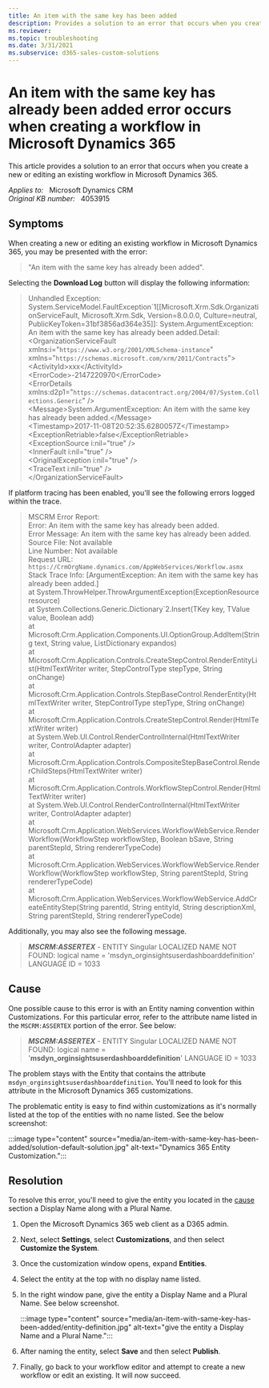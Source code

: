 ```yaml
---
title: An item with the same key has been added
description: Provides a solution to an error that occurs when you create a new or editing an existing workflow in Microsoft Dynamics 365.
ms.reviewer: 
ms.topic: troubleshooting
ms.date: 3/31/2021
ms.subservice: d365-sales-custom-solutions
---
```

# An item with the same key has already been added error occurs when creating a workflow in Microsoft Dynamics 365

This article provides a solution to an error that occurs when you create a new or editing an existing workflow in Microsoft Dynamics 365.

_Applies to:_ &nbsp; Microsoft Dynamics CRM  
_Original KB number:_ &nbsp; 4053915

## Symptoms

When creating a new or editing an existing workflow in Microsoft Dynamics 365, you may be presented with the error:

> "An item with the same key has already been added".

Selecting the **Download Log** button will display the following information:

> Unhandled Exception: System.ServiceModel.FaultException\`1[[Microsoft.Xrm.Sdk.OrganizationServiceFault, Microsoft.Xrm.Sdk, Version=8.0.0.0, Culture=neutral, PublicKeyToken=31bf3856ad364e35]]: System.ArgumentException: An item with the same key has already been added.Detail:  
\<OrganizationServiceFault xmlns:i="`https://www.w3.org/2001/XMLSchema-instance`" xmlns="`https://schemas.microsoft.com/xrm/2011/Contracts`">  
  \<ActivityId>xxx\</ActivityId>  
  \<ErrorCode>-2147220970\</ErrorCode>  
  \<ErrorDetails xmlns:d2p1="`https://schemas.datacontract.org/2004/07/System.Collections.Generic`" />  
  \<Message>System.ArgumentException: An item with the same key has already been added.\</Message>  
  \<Timestamp>2017-11-08T20:52:35.6280057Z\</Timestamp>  
  \<ExceptionRetriable>false\</ExceptionRetriable>  
  \<ExceptionSource i:nil="true" />  
  \<InnerFault i:nil="true" />  
  \<OriginalException i:nil="true" />  
  \<TraceText i:nil="true" />  
\</OrganizationServiceFault>

If platform tracing has been enabled, you'll see the following errors logged within the trace.

> MSCRM Error Report:  
Error: An item with the same key has already been added.  
Error Message: An item with the same key has already been added.  
Source File: Not available  
Line Number: Not available  
Request URL: `https://CrmOrgName.dynamics.com/AppWebServices/Workflow.asmx`  
Stack Trace Info: [ArgumentException: An item with the same key has already been added.]  
   at System.ThrowHelper.ThrowArgumentException(ExceptionResource resource)  
   at System.Collections.Generic.Dictionary`2.Insert(TKey key, TValue value, Boolean add)  
   at Microsoft.Crm.Application.Components.UI.OptionGroup.AddItem(String text, String value, ListDictionary expandos)  
   at Microsoft.Crm.Application.Controls.CreateStepControl.RenderEntityList(HtmlTextWriter writer, StepControlType stepType, String onChange)  
   at Microsoft.Crm.Application.Controls.StepBaseControl.RenderEntity(HtmlTextWriter writer, StepControlType stepType, String onChange)  
   at Microsoft.Crm.Application.Controls.CreateStepControl.Render(HtmlTextWriter writer)  
   at System.Web.UI.Control.RenderControlInternal(HtmlTextWriter writer, ControlAdapter adapter)  
   at Microsoft.Crm.Application.Controls.CompositeStepBaseControl.RenderChildSteps(HtmlTextWriter writer)  
   at Microsoft.Crm.Application.Controls.WorkflowStepControl.Render(HtmlTextWriter writer)  
   at System.Web.UI.Control.RenderControlInternal(HtmlTextWriter writer, ControlAdapter adapter)  
   at Microsoft.Crm.Application.WebServices.WorkflowWebService.RenderWorkflow(WorkflowStep workflowStep, Boolean bSave, String parentStepId, String rendererTypeCode)  
   at Microsoft.Crm.Application.WebServices.WorkflowWebService.RenderWorkflow(WorkflowStep workflowStep, String parentStepId, String rendererTypeCode)  
   at Microsoft.Crm.Application.WebServices.WorkflowWebService.AddCreateEntityStep(String parentId, String entityId, String descriptionXml, String parentStepId, String rendererTypeCode)  

Additionally, you may also see the following message.
> ***MSCRM:ASSERTEX*** - ENTITY Singular LOCALIZED NAME NOT FOUND: logical name = 'msdyn_orginsightsuserdashboarddefinition' LANGUAGE ID = 1033

## Cause

One possible cause to this error is with an Entity naming convention within Customizations. For this particular error, refer to the attribute name listed in the `MSCRM:ASSERTEX` portion of the error. See below:

> ***MSCRM:ASSERTEX*** - ENTITY Singular LOCALIZED NAME NOT FOUND: logical name = '**msdyn_orginsightsuserdashboarddefinition**' LANGUAGE ID = 1033

The problem stays with the Entity that contains the attribute `msdyn_orginsightsuserdashboarddefinition`. You'll need to look for this attribute in the Microsoft Dynamics 365 customizations.

The problematic entity is easy to find within customizations as it's normally listed at the top of the entities with no name listed. See the below screenshot:

:::image type="content" source="media/an-item-with-same-key-has-been-added/solution-default-solution.jpg" alt-text="Dynamics 365 Entity Customization.":::

## Resolution

To resolve this error, you'll need to give the entity you located in the [cause](#cause) section a Display Name along with a Plural Name.

1. Open the Microsoft Dynamics 365 web client as a D365 admin.
2. Next, select **Settings**, select **Customizations**, and then select **Customize the System**.
3. Once the customization window opens, expand **Entities**.
4. Select the entity at the top with no display name listed.
5. In the right window pane, give the entity a Display Name and a Plural Name. See below screenshot.

    :::image type="content" source="media/an-item-with-same-key-has-been-added/entity-definition.jpg" alt-text="give the entity a Display Name and a Plural Name.":::

6. After naming the entity, select **Save** and then select **Publish**.
7. Finally, go back to your workflow editor and attempt to create a new workflow or edit an existing. It will now succeed.
